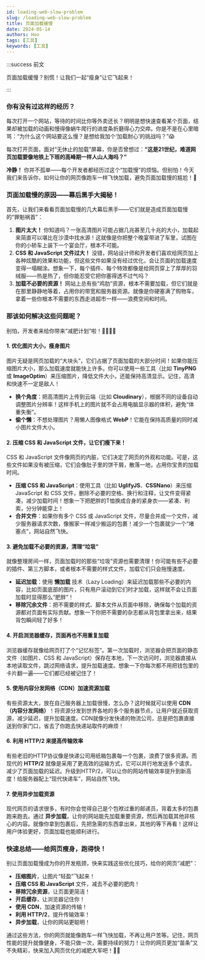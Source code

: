 ```yaml
---
id: loading-web-slow-problem
slug: /loading-web-slow-problem
title: 页面加载缓慢
date: 2024-05-14
authors: Hoo
tags: [工具]
keywords: [工具]
---
```


:::success 前文

页面加载缓慢？别慌！让我们一起“瘦身”让它飞起来！

::: 

### 你有没有过这样的经历？

每次打开一个网站，等待的时间比你等外卖还长？明明是想快速查看某个页面，结果却被加载的动画和慢得像蜗牛爬行的进度条折磨得心力交瘁。你是不是在心里暗骂：“为什么这个网站要这么慢？是想给我加个‘加载耐心’的挑战吗？”😱

每次打开页面，面对“无休止的加载”屏幕，你是否曾想过：**“这是21世纪，难道网页加载要像地铁上下班的高峰期一样人山人海吗？”**

**冷静！** 你并不孤单——每个开发者都经历过这个“加载慢”的烦恼。但别怕！今天我们来告诉你，如何让你的网页像跑车一样飞快加载，避免页面加载慢的尴尬！🚀

### 页面加载慢的原因——幕后黑手大揭秘！

首先，让我们来看看页面加载慢的几大幕后黑手——它们就是造成页面加载慢的“罪魁祸首”：

1. **图片太大！**
   你知道吗？一张高清图片可能占据几兆甚至几十兆的大小，加载起来简直可以堪比在沙漠中找水源！这就像是你把整个晚宴带进了车里，试图在你的小轿车上装下一个宴会厅，根本不可能。
2. **CSS 和 JavaScript 文件过大！**
   没错，网站设计师和开发者们喜欢给网页加上各种炫酷的效果和功能，但这些文件如果没有经过优化，会让页面的加载速度变得一塌糊涂。想象一下，每个插件、每个特效都像是给网页穿上了厚厚的羽绒服——热是热了，但你能忍受它把你塞得透不过气吗？
3. **加载不必要的资源！**
   网站上总有些“鸡肋”资源，根本不需要加载，但它们就是在那里静静地等着，占用你的带宽和服务器资源。就像是你硬塞满了购物车，拿着一些你根本不需要的东西走进超市一样——浪费空间和时间。

### 那该如何解决这些问题呢？

别怕，开发者来给你带来“减肥计划”啦！👩‍💻👨‍💻

#### 1. **优化图片大小，瘦身图片**

图片无疑是网页加载的“大块头”，它们占据了页面加载的大部分时间！如果你能压缩图片大小，那么加载速度就能快上许多。你可以使用一些工具（比如 **TinyPNG** 或 **ImageOptim**）来压缩图片，降低文件大小，还能保持高清显示。记住，高清和快速不一定是敌人！

- **换个角度**：把高清图片上传到云端（比如 **Cloudinary**），根据不同的设备自动调整图片分辨率！这样手机上的图片就不会占用电脑显示器的体积，避免“体重失衡”。
- **偷个懒**：不想处理图片？用懒人图像格式 **WebP**！它能在保持高质量的同时减小图片文件大小。

#### 2. **压缩 CSS 和 JavaScript 文件，让它们瘦下来！**

CSS 和 JavaScript 文件像网页的内脏，它们决定了网页的外观和功能。可是，这些文件如果没有被压缩，它们会像肚子里的饼干屑，散落一地，占用你宝贵的加载时间。

- **压缩 CSS 和 JavaScript**：使用工具（比如 **UglifyJS**、**CSSNano**）来压缩 JavaScript 和 CSS 文件，删除不必要的空格、换行和注释，让文件变得紧凑，减少加载时间！想象一下把肥胖的T恤换成合身的紧身衣——紧凑、利索，分分钟能穿上！
- **合并文件**：如果你有多个 CSS 或 JavaScript 文件，尽量合并成一个文件，减少服务器请求次数，像搬家一样减少搬运的包裹！减少一个包裹就少一个“堵塞点”，网站自然飞快。

#### 3. **避免加载不必要的资源，清理“垃圾”**

就像整理房间一样，页面加载时的那些“垃圾”资源也需要清理！你可能有些不必要的插件、第三方脚本，或者根本不需要的样式文件，加载它们只会拖慢速度。

- **延迟加载**：使用 **懒加载** 技术（Lazy Loading）来延迟加载那些不必要的内容，比如页面底部的图片，只有用户滚动到它们时才加载，这样就不会让页面加载时显得那么“肥胖”！
- **移除冗余文件**：把不需要的样式、脚本文件从页面中移除，确保每个加载的资源都对页面有实际贡献。想象一下你把不需要的杂志都从背包里拿出来，结果背包瞬间轻了好多！

#### 4. **开启浏览器缓存，页面再也不用重复加载**

浏览器缓存就像给网页打了个“记忆标签”。第一次加载时，浏览器会把页面的静态文件（如图片、CSS 和 JavaScript）保存在本地，下一次访问时，浏览器直接从本地读取文件，跳过网络请求，提升加载速度。想象一下你每次都不用把钱包里的卡片翻一遍——它们都已经被记住了！

#### 5. **使用内容分发网络（CDN）加速资源加载**

有些资源太大，放在自己服务器上加载很慢，怎么办？这时候就可以使用 **CDN（内容分发网络）**！将资源分发到世界各地的多个服务器节点，让用户就近获取资源，减少延迟，提升加载速度。CDN就像分发快递的物流公司，总是把包裹直接送到你家门口，省去了你跑去快递站取件的麻烦！

#### 6. **利用 HTTP/2 来提高传输效率**

有些老旧的HTTP协议像是快递公司用纸箱包裹每一个包裹，浪费了很多资源。而现代的 **HTTP/2** 就像是采用了更高效的运输方式，它可以并行地发送多个请求，减少了页面加载的延迟。升级到HTTP/2，可以让你的网站传输效率提升到新高度！给服务器配上“现代快递车”，网站自然飞快。

#### 7. **使用异步加载资源**

现代网页的请求很多，有时你会觉得自己是个包袱过重的邮递员，背着太多的包裹跑来跑去。通过 **异步加载**，让你的网站能先加载重要资源，然后再加载其他非核心的内容。就像你拿到包裹后，先把急需的东西拿出来，其他的等下再看！这样让用户体验更好，页面加载也能顺利进行。

### 快速总结——给网页瘦身，跑得快！

别让页面加载慢成为你的开发瓶颈，快来实践这些优化技巧，给你的网页“减肥”：

- **压缩图片**，让图片“轻盈”飞起来！
- **压缩 CSS 和 JavaScript** 文件，减去不必要的肥肉！
- **移除冗余资源**，让页面更简洁！
- **开启缓存**，让浏览器记住你！
- **使用 CDN**，加速资源的传输！
- **利用 HTTP/2**，提升传输效率！
- **异步加载**，让你的网站更聪明！

通过这些方法，你的网页就能像跑车一样飞快加载，不再让用户苦等。记住，网页性能的提升就像健身，不能只做一次，需要持续的努力！让你的网页更加“苗条”又不失精彩，快来加入网页优化的减肥大军吧！💪🌐